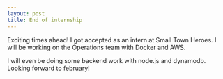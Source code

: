 ```yaml
---
layout: post
title: End of internship
---
```


Exciting times ahead! I got accepted as an intern at Small Town Heroes. I will be working on the Operations team with Docker and AWS.

I will even be doing some backend work with node.js and dynamodb. Looking forward to february!
